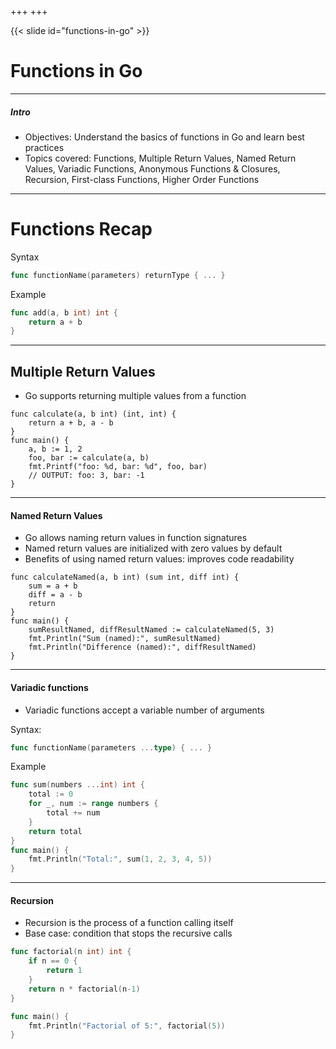 +++
+++

{{< slide id="functions-in-go" >}}
# Functions in Go

---
##### Intro
- Objectives: Understand the basics of functions in Go and learn best practices
- Topics covered: Functions, Multiple Return Values, Named Return Values, Variadic Functions, Anonymous Functions & Closures, Recursion, First-class Functions, Higher Order Functions

---

# Functions Recap

Syntax

```go
func functionName(parameters) returnType { ... }
```
Example
```go
func add(a, b int) int { 
    return a + b 
}
```

---
## Multiple Return Values

- Go supports returning multiple values from a function

```go{1,6}
func calculate(a, b int) (int, int) {
	return a + b, a - b
}
func main() {
	a, b := 1, 2
	foo, bar := calculate(a, b)
	fmt.Printf("foo: %d, bar: %d", foo, bar) 
    // OUTPUT: foo: 3, bar: -1
}
```

---
#### Named Return Values
- Go allows naming return values in function signatures
- Named return values are initialized with zero values by default
- Benefits of using named return values: improves code readability

```go{|1,4}
func calculateNamed(a, b int) (sum int, diff int) {
	sum = a + b
	diff = a - b
	return
}
func main() {
	sumResultNamed, diffResultNamed := calculateNamed(5, 3)
	fmt.Println("Sum (named):", sumResultNamed)
	fmt.Println("Difference (named):", diffResultNamed)
}
```

---
#### Variadic functions
- Variadic functions accept a variable number of arguments

Syntax:

```go
func functionName(parameters ...type) { ... }
```
Example
```go
func sum(numbers ...int) int {
	total := 0
	for _, num := range numbers {
		total += num
	}
	return total
}
func main() {
	fmt.Println("Total:", sum(1, 2, 3, 4, 5))
}
```
---
#### Recursion
- Recursion is the process of a function calling itself
- Base case: condition that stops the recursive calls

```go
func factorial(n int) int {
	if n == 0 {
		return 1
	}
	return n * factorial(n-1)
}

func main() {
	fmt.Println("Factorial of 5:", factorial(5))
}
```
